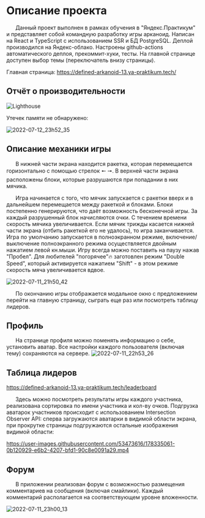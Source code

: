 # Описание проекта

&nbsp;&nbsp;&nbsp;&nbsp;&nbsp;&nbsp;Данный проект выполнен в рамках обучения в "Яндекс.Практикум" и представляет собой командную разработку игры арканоид. Написан на React и TypeScript с использованием SSR и БД PostgreSQL. Деплой производился на Яндекс-облако. Настроены github-actions автоматического деплоя, прекоммит-хуки, тесты.  На главной странице доступен выбор темы (переключатель внизу страницы).

Главная страница: https://defined-arkanoid-13.ya-praktikum.tech/

## Отчёт о производительности

![Lighthouse](https://user-images.githubusercontent.com/53473616/178588139-fd413e7b-62ef-4305-9b32-c1fd102bac3d.png)

Утечек памяти не обнаружено:

![2022-07-12_23h52_35](https://user-images.githubusercontent.com/53473616/178593239-5f4bc08c-aa9d-4266-9c59-e4e9997b0990.png)


## Описание механики игры

&nbsp;&nbsp;&nbsp;&nbsp;&nbsp;&nbsp;В нижней части экрана находится ракетка, которая перемещается горизонтально с помощью стрелок 🠔 🠖. В верхней части экрана расположены блоки, которые разрушаются при попадании в них мячика.

&nbsp;&nbsp;&nbsp;&nbsp;&nbsp;&nbsp;Игра начинается с того, что мячик запускается с ракетки вверх и в дальнейшем перемещается между ракеткой и блоками. Блоки постепенно генерируются, что даёт возможность бесконечной игры. За каждый разрушенный блок начисляются очки. С течением времени скорость мячика увеличивается. Если мячик трижды касается нижней части экрана (отбить ракеткой его не удалось), то игра заканчивается. Игра по умолчанию запускается в полноэкранном режиме, включение/выключение полноэкранного режима осуществляется двойным нажатием левой кн.мыши. Игру всегда можно поставить на паузу нажав "Пробел". Для любителей "погорячее"&#128293; заготовлен режим "Double Speed", который активируется нажатием "Shift" - в этом режиме скорость мяча увеличивается вдвое.

![2022-07-11_21h50_42](https://user-images.githubusercontent.com/53473616/178336929-b5896f43-c865-4cd3-b45f-a28d85e2385c.png)

&nbsp;&nbsp;&nbsp;&nbsp;&nbsp;&nbsp;По окончанию игры отображается модальное окно с предложением перейти на главную страницу, сыграть еще раз или посмотреть таблицу лидеров.

## Профиль

&nbsp;&nbsp;&nbsp;&nbsp;&nbsp;&nbsp;На странице профиля можно поменять информацию о себе, установить аватар. Все настройки каждого пользователя (включая тему) сохраняются на сервере.
![2022-07-11_22h53_26](https://user-images.githubusercontent.com/53473616/178347007-3c6ea974-5d72-4ea0-976f-92ad3bf5d7f2.png)

## Таблица лидеров
https://defined-arkanoid-13.ya-praktikum.tech/leaderboard

&nbsp;&nbsp;&nbsp;&nbsp;&nbsp;&nbsp;Здесь можно посмотреть результаты игры каждого участника, реализована сортировка по имени участника и кол-ву очков. Подгрузка аватарок участников происходит с использованием Intersection Observer API: сперва загружаются аватарки в видимой области экрана, при прокрутке страницы подгружаются остальные изображения видимой области:

https://user-images.githubusercontent.com/53473616/178335061-0b120929-e6b2-4207-bfd1-90c8e0091a29.mp4

## Форум
&nbsp;&nbsp;&nbsp;&nbsp;&nbsp;&nbsp;В приложении реализован форум с возможностью размещения комментариев на сообщения (включая смайлики). Каждый комментарий располагается на соответствующем уровне вложенности.

![2022-07-11_23h00_13](https://user-images.githubusercontent.com/53473616/178348444-28d67dba-5e77-4162-a067-bf6643539fc3.png)



